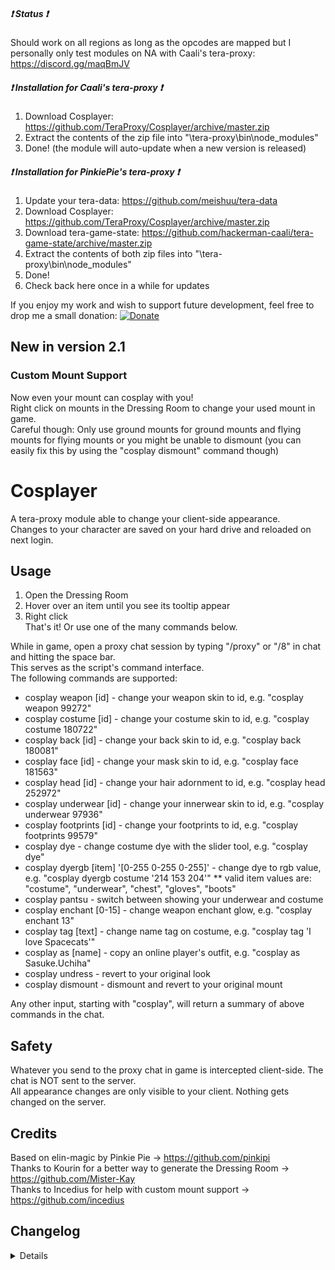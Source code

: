 ##### :heavy_exclamation_mark: Status :heavy_exclamation_mark:
Should work on all regions as long as the opcodes are mapped but I personally only test modules on NA with Caali's tera-proxy: https://discord.gg/maqBmJV  

##### :heavy_exclamation_mark: Installation for Caali's tera-proxy :heavy_exclamation_mark:
1) Download Cosplayer: https://github.com/TeraProxy/Cosplayer/archive/master.zip
2) Extract the contents of the zip file into "\tera-proxy\bin\node_modules\"
3) Done! (the module will auto-update when a new version is released)

##### :heavy_exclamation_mark: Installation for PinkiePie's tera-proxy :heavy_exclamation_mark:
1) Update your tera-data: https://github.com/meishuu/tera-data
2) Download Cosplayer: https://github.com/TeraProxy/Cosplayer/archive/master.zip
3) Download tera-game-state: https://github.com/hackerman-caali/tera-game-state/archive/master.zip
4) Extract the contents of both zip files into "\tera-proxy\bin\node_modules\"
5) Done!
6) Check back here once in a while for updates

If you enjoy my work and wish to support future development, feel free to drop me a small donation: [![Donate](https://www.paypalobjects.com/webstatic/en_US/i/buttons/PP_logo_h_100x26.png)](https://www.paypal.com/cgi-bin/webscr?cmd=_donations&business=A3KBZUCSEQ5RJ&lc=US&item_name=TeraProxy&curency_code=USD&no_note=1&no_shipping=1&currency_code=USD&bn=PP%2dDonationsBF%3abtn_donate_SM%2egif%3aNonHosted)

## New in version 2.1
### Custom Mount Support
Now even your mount can cosplay with you!  
Right click on mounts in the Dressing Room to change your used mount in game.  
Careful though: Only use ground mounts for ground mounts and flying mounts for flying mounts or you might be unable to dismount (you can easily fix this by using the "cosplay dismount" command though)  

# Cosplayer
A tera-proxy module able to change your client-side appearance.  
Changes to your character are saved on your hard drive and reloaded on next login.  

## Usage  
1) Open the Dressing Room  
2) Hover over an item until you see its tooltip appear  
3) Right click  
That's it! Or use one of the many commands below.  

While in game, open a proxy chat session by typing "/proxy" or "/8" in chat and hitting the space bar.  
This serves as the script's command interface.  
The following commands are supported:  

* cosplay weapon [id] - change your weapon skin to id, e.g. "cosplay weapon 99272"
* cosplay costume [id] - change your costume skin to id, e.g. "cosplay costume 180722"
* cosplay back [id] - change your back skin to id, e.g. "cosplay back 180081"
* cosplay face [id] - change your mask skin to id, e.g. "cosplay face 181563"
* cosplay head [id] - change your hair adornment to id, e.g. "cosplay head 252972"
* cosplay underwear [id] - change your innerwear skin to id, e.g. "cosplay underwear 97936"
* cosplay footprints [id] - change your footprints to id, e.g. "cosplay footprints 99579"
* cosplay dye - change costume dye with the slider tool, e.g. "cosplay dye"
* cosplay dyergb [item] '[0-255 0-255 0-255]' - change dye to rgb value, e.g. "cosplay dyergb costume \'214 153 204\'"
** valid item values are: "costume", "underwear", "chest", "gloves", "boots"
* cosplay pantsu - switch between showing your underwear and costume
* cosplay enchant [0-15] - change weapon enchant glow, e.g. "cosplay enchant 13"
* cosplay tag [text] - change name tag on costume, e.g. "cosplay tag 'I love Spacecats'"
* cosplay as [name] - copy an online player's outfit, e.g. "cosplay as Sasuke.Uchiha"
* cosplay undress - revert to your original look
* cosplay dismount - dismount and revert to your original mount

Any other input, starting with "cosplay", will return a summary of above commands in the chat.  

## Safety
Whatever you send to the proxy chat in game is intercepted client-side. The chat is NOT sent to the server.  
All appearance changes are only visible to your client. Nothing gets changed on the server.  

## Credits  
Based on elin-magic by Pinkie Pie -> https://github.com/pinkipi  
Thanks to Kourin for a better way to generate the Dressing Room -> https://github.com/Mister-Kay  
Thanks to Incedius for help with custom mount support -> https://github.com/incedius  

## Changelog
<details>

### 2.1.3
* [*] Fixed mouse handler not getting destroyed on unload
* [*] Fixed "Module did not self-register" error when unloading and reloading the module
* [*] Fixed item preview breaking custom outfit (your outfit will now be reapplied after moving again)
* [+] Started rewriting code to use Caali's "tera-game-state" module in order to reduce overhead
* [~] Changed structure of the mouse hook to remove unnecessary files
### 2.1.2
* [*] Alternate implementation to revert weapon skins after Unleashed
### 2.1.1
* [*] Better error checks
* [*] Fixed the issue of Berserkers' custom weapon skins reverting to the original after using Unleashed
### 2.1.0
* [+] Added new version check (now that I actually understand what's going on)
* [+] Added custom mount support via Dressing Room
* [+] Added "cosplay dismount" command
* [+] Now supports auto-updating via Caali's tera-proxy
* [*] Fixed a bug with not reinitializing some variables when switching to a character without a preset
### 2.0.5
* [-] Removed version check (kept architecture check)
* [~] Item update
### 2.0.4
* [*] Updated hook versions
### 2.0.3
* [+] Added current version output for Node.JS version check
* [~] Item update: Mechanical weapon skins
### 2.0.2
* [~] Updated for NA Counterpunch patch
### 2.0.1
* [*] Fixed a bug for preset-less characters
* [+] Added checks for Node.JS version
* [~] Updated installation guide (tested on different machine successfully)
### 2.0.0
* [*] Major code overhaul
* [*] Some bug fixes
* [~] Updated for Elin Gunner patch
* [~] Reimplemented custom Dressing Room items
* [+] Added complete item and mount databases (only items valid for your character get added to the Dressing Room)
* [+] Added "cosplay as" command
* [+] Added experimental option to dye underwear, chest, gloves and boots to the "cosplay dyergb" command
* [-] Removed obsolete item scanning
### 1.3.0
* [~] Updated for Arsenal patch
* [+] Added "tag" command
* [+] Added Ragnarok fix
* [+] Added option to disable scanning for new costumes in scanner.js
### 1.2.1
* [*] Fixed outfit not immediately reapplying while dying under the effect of Marrow Brooch
### 1.2.0
* [*] Some code cleanup
* [~] Full conversion to Pinkie Pie's command module
### 1.1.0
* [+] Added more commands
* [+] Emulated Marrow Brooch appearance changes
### 1.0.0
* [~] Initial Release

</details>